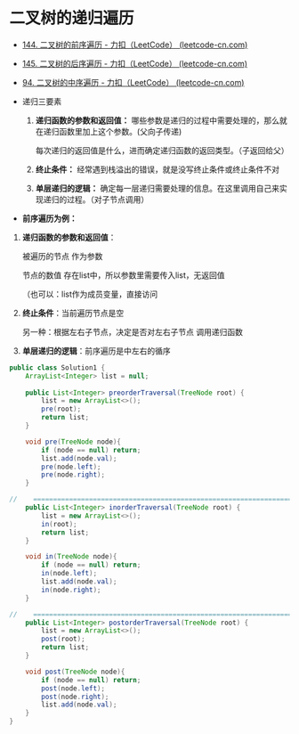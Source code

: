 # 二叉树的递归遍历

*  [144. 二叉树的前序遍历 - 力扣（LeetCode） (leetcode-cn.com)](https://leetcode-cn.com/problems/binary-tree-preorder-traversal/)

*  [145. 二叉树的后序遍历 - 力扣（LeetCode） (leetcode-cn.com)](https://leetcode-cn.com/problems/binary-tree-postorder-traversal/)

*  [94. 二叉树的中序遍历 - 力扣（LeetCode） (leetcode-cn.com)](https://leetcode-cn.com/problems/binary-tree-inorder-traversal/)

  

+ 递归三要素

  1. **递归函数的参数和返回值：**
     哪些参数是递归的过程中需要处理的，那么就在递归函数里加上这个参数。(父向子传递)

     每次递归的返回值是什么，进而确定递归函数的返回类型。（子返回给父）

  2. **终止条件：**
     经常遇到栈溢出的错误，就是没写终止条件或终止条件不对 

  3. **单层递归的逻辑：**
     确定每一层递归需要处理的信息。在这里调用自己来实现递归的过程。（对子节点调用）

+ **前序遍历为例：**

1. **递归函数的参数和返回值**：

   被遍历的节点 作为参数

   节点的数值 存在list中，所以参数里需要传入list，无返回值

   （也可以：list作为成员变量，直接访问

2. **终止条件**：当前遍历节点是空

   另一种：根据左右子节点，决定是否对左右子节点 调用递归函数

3. **单层递归的逻辑**：前序遍历是中左右的循序

```Java
public class Solution1 {
    ArrayList<Integer> list = null;
 
    public List<Integer> preorderTraversal(TreeNode root) {
        list = new ArrayList<>();
        pre(root);
        return list;
    }

    void pre(TreeNode node){
        if (node == null) return;
        list.add(node.val);
        pre(node.left);
        pre(node.right);
    }

//    =================================================================
    public List<Integer> inorderTraversal(TreeNode root) {
        list = new ArrayList<>();
        in(root);
        return list;
    }

    void in(TreeNode node){
        if (node == null) return;
        in(node.left);
        list.add(node.val);
        in(node.right);
    }

//    =================================================================
    public List<Integer> postorderTraversal(TreeNode root) {
        list = new ArrayList<>();
        post(root);
        return list;
    }

    void post(TreeNode node){
        if (node == null) return;
        post(node.left);
        post(node.right);
        list.add(node.val);
    }
}
```

 